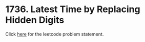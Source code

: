 # 1736. Latest Time by Replacing Hidden Digits

Click [here](https://leetcode.com/problems/latest-time-by-replacing-hidden-digits/) for the leetcode problem statement.
